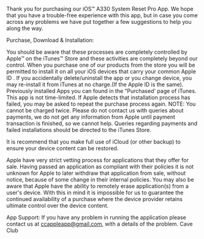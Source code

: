 Thank you for purchasing our iOS™ A330 System Reset Pro App.  We hope that you have a trouble-free experience with this app, but in case you come across any problems we have put together a few suggestions to help you along the way.

Purchase, Download & Installation:

You should be aware that these processes are completely controlled by Apple™ on the iTunes™ Store and these activities are completely beyond our control.  When you purchase one of our products from the store you will be permitted to install it on all your iOS devices that carry your common Apple ID . If you accidentally delete/uninstall the app or you change device, you may re-install it from iTunes at no charge.(If the Apple ID is the same). Previously installed Apps you can found in the “Purchased' page of iTunes.  This app is not time-limited. 
If Apple detects that installation process has failed, you may be asked to repeat the purchase process again.  NOTE: You cannot be charged twice. 
Please do not contact us with queries about payments, we do not get any information from Apple until payment transaction is finished, so we cannot help. Queries regarding payments and failed installations should be directed to the iTunes Store.

It is recommend that you make full use of iCloud (or other backup) to ensure your device content can be restored. 

Apple have very strict vetting process for applications that they offer for sale.  Having passed an application as compliant with their policies it is not unknown for Apple to later withdraw that application from sale, without notice, because of some change in their internal policies.  You may also be aware that Apple have the ability to remotely erase application(s) from a user's device.  With this in mind it is impossible for us to guarantee the continued availability of a purchase where the device provider retains ultimate control over the device content.

App Support: 
If you have any problem in running the application please contact us at ccappleapp@gmail.com, with a details of the problem.
Cave Club
